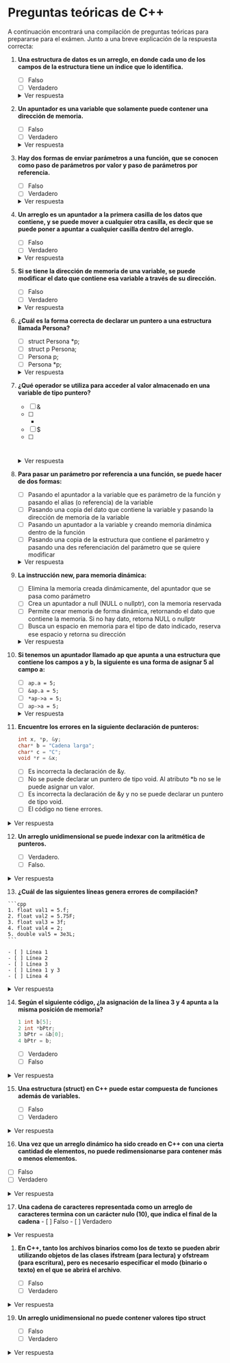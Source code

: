 # Preguntas teóricas de C++ 

A continuación encontrará una compilación de preguntas teóricas para prepararse para el exámen. Junto a una breve explicación de la respuesta correcta: 

1. **Una estructura de datos es un arreglo, en donde cada uno de los campos de la estructura tiene un índice que lo identifica.**
    - [ ] Falso
    - [ ] Verdadero
    <details>
      <summary>Ver respuesta</summary>
      La respuesta correcta es **Verdadero**.
    </details>

2. **Un apuntador es una variable que solamente puede contener una dirección de memoria.**
    - [ ] Falso
    - [ ] Verdadero
    <details>
      <summary>Ver respuesta</summary>
      La respuesta correcta es **Verdadero**.
    </details>

3. **Hay dos formas de enviar parámetros a una función, que se conocen como paso de parámetros por valor y paso de parámetros por referencia.**
    - [ ] Falso
    - [ ] Verdadero
    <details>
      <summary>Ver respuesta</summary>
      La respuesta correcta es **Verdadero**.
    </details>

4. **Un arreglo es un apuntador a la primera casilla de los datos que contiene, y se puede mover a cualquier otra casilla, es decir que se puede poner a apuntar a cualquier casilla dentro del arreglo.**
    - [ ] Falso
    - [ ] Verdadero
    <details>
      <summary>Ver respuesta</summary>
      La respuesta correcta es **Falso**.
    </details>

5. **Si se tiene la dirección de memoria de una variable, se puede modificar el dato que contiene esa variable a través de su dirección.**
    - [ ] Falso
    - [ ] Verdadero
    <details>
      <summary>Ver respuesta</summary>
      La respuesta correcta es **Falso**.
    </details>

6. **¿Cuál es la forma correcta de declarar un puntero a una estructura llamada Persona?**
    - [ ] struct Persona *p;
    - [ ] struct p Persona;
    - [ ] Persona p;
    - [ ] Persona *p;
    <details>
      <summary>Ver respuesta</summary>
      La respuesta correcta es **struct Persona *p;**.
    </details>

7. **¿Qué operador se utiliza para acceder al valor almacenado en una variable de tipo puntero?**
    - [ ] &
    - [ ] *
    - [ ] $
    - [ ] #
    <details>
      <summary>Ver respuesta</summary>
      La respuesta correcta es **\***.
    </details>

8. **Para pasar un parámetro por referencia a una función, se puede hacer de dos formas:**
    - [ ] Pasando el apuntador a la variable que es parámetro de la función y pasando el alias (o referencia) de la variable
    - [ ] Pasando una copia del dato que contiene la variable y pasando la dirección de memoria de la variable
    - [ ] Pasando un apuntador a la variable y creando memoria dinámica dentro de la función
    - [ ] Pasando una copia de la estructura que contiene el parámetro y pasando una des referenciación del parámetro que se quiere modificar
    <details>
      <summary>Ver respuesta</summary>
      La respuesta correcta es **Pasando el apuntador a la variable que es parámetro de la función y pasando el alias (o referencia) de la variable**.
    </details>

9. **La instrucción new, para memoria dinámica:**
    - [ ] Elimina la memoria creada dinámicamente, del apuntador que se pasa como parámetro
    - [ ] Crea un apuntador a null (NULL o nullptr), con la memoria reservada
    - [ ] Permite crear memoria de forma dinámica, retornando el dato que contiene la memoria. Si no hay dato, retorna NULL o nullptr
    - [ ] Busca un espacio en memoria para el tipo de dato indicado, reserva ese espacio y retorna su dirección
    <details>
      <summary>Ver respuesta</summary>
      La respuesta correcta es **Busca un espacio en memoria para el tipo de dato indicado, reserva ese espacio y retorna su dirección**.
    </details>

10. **Si tenemos un apuntador llamado ap que apunta a una estructura que contiene los campos a y b, la siguiente es una forma de asignar 5 al campo a:**
    - [ ] `ap.a = 5;`
    - [ ] `&ap.a = 5;`
    - [ ] `*ap->a = 5;`
    - [ ] `ap->a = 5;`
    <details>
      <summary>Ver respuesta</summary>
      La respuesta correcta es **ap->a = 5;**.
    </details>

11. **Encuentre los errores en la siguiente declaración de punteros:**

    ```cpp
    int x, *p, &y;
    char* b = "Cadena larga";
    char* c = "C";
    void *r = &x;
    ```

    - [ ] Es incorrecta la declaración de &y.
    - [ ] No se puede declarar un puntero de tipo void. Al atributo *b no se le puede asignar un valor.
    - [ ] Es incorrecta la declaración de &y y no se puede declarar un puntero de tipo void.
    - [ ] El código no tiene errores.

<details>
  <summary>Ver respuesta</summary>
  La opción correcta es la **3**. La declaración `int x, *p, &y;` es incorrecta ya que "&y" intenta declarar una referencia, lo cual no es válido en este contexto. Además, la línea `void *r = &x;` es correcta y no contiene errores.
</details>

12. **Un arreglo unidimensional se puede indexar con la aritmética de punteros.**

    - [ ] Verdadero.
    - [ ] Falso.

<details>
  <summary>Ver respuesta</summary>
  La respuesta correcta es **Verdadero**. En C y C++, un arreglo unidimensional puede ser tratado como un puntero al primer elemento del arreglo, lo que permite utilizar la aritmética de punteros para acceder a sus elementos.
</details>

13.  **¿Cuál de las siguientes líneas genera errores de compilación?**

    ```cpp
    1. float val1 = 5.f;
    2. float val2 = 5.75F;
    3. float val3 = 3f;
    4. float val4 = 2;
    5. double val5 = 3e3L;
    ```

    - [ ] Línea 1
    - [ ] Línea 2
    - [ ] Línea 3
    - [ ] Línea 1 y 3
    - [ ] Línea 4

<details>
  <summary>Ver respuesta</summary>
  La opción correcta es la **4**. La línea 1 (`float val1 = 5.f;`) es correcta y no genera errores de compilación. La línea 3 (`float val3 = 3f;`) genera un error de compilación debido al sufijo "f" utilizado incorrectamente. Las demás líneas tampoco generan errores de compilación.
</details>



14. **Según el siguiente código, ¿la asignación de la línea 3 y 4 apunta a la misma posición de memoria?**

    ```cpp
    1 int b[5];
    2 int *bPtr;
    3 bPtr = &b[0];
    4 bPtr = b;
    ```

    - [ ] Verdadero
    - [ ] Falso

<details>
  <summary>Ver respuesta</summary>
  La respuesta correcta es **Falso**.
</details>


15.    **Una estructura (struct) en C++ puede estar compuesta de funciones además de variables.**

       - [ ] Falso
       - [ ] Verdadero

<details>
  <summary>Ver respuesta</summary>
  La respuesta correcta es **Falso**.
</details>

16.   **Una vez que un arreglo dinámico ha sido creado en C++ con una cierta cantidad de elementos, no puede redimensionarse para contener más o menos elementos.**

- [ ] Falso
- [ ] Verdadero

<details>
  <summary>Ver respuesta</summary>
  La respuesta correcta es **Falso**.
</details>

17.    **Una cadena de caracteres representada como un arreglo de caracteres termina con un carácter nulo (10), que indica el final de la cadena**
      - [ ] Falso
      - [ ] Verdadero

<details>
  <summary>Ver respuesta</summary>
  La respuesta correcta es **Verdadero**.
</details>

1.    **En C++, tanto los archivos binarios como los de texto se pueden abrir utilizando objetos de las clases ifstream (para lectura) y ofstream (para escritura), pero es necesario especificar el modo (binario o texto) en el que se abrirá el archivo**.

      - [ ] Falso
      - [ ] Verdadero

<details>
  <summary>Ver respuesta</summary>
  La respuesta correcta es **Verdadero**.
</details>

19.   **Un arreglo unidimensional no puede contener valores tipo struct**

      - [ ] Falso
      - [ ] Verdadero

<details>
  <summary>Ver respuesta</summary>
  La respuesta correcta es **Falso**.
</details>
